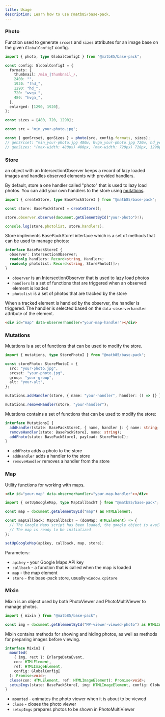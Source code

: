 ```yaml
---
title: Usage
description: Learn how to use @matb85/base-pack.
---
```


### Photo

Function used to generate `srcset` and `sizes` attributes for an image base on the given `GlobalConfigI` config.

```ts
import { photo, type GlobalConfigI } from "@matb85/base-pack";

const config: GlobalConfigI = {
  formats: {
    thumbnail: /min_|thumbnail_/,
    2400: "",
    1920: "fhd_",
    1290: "hd_",
    720: "wvga_",
    480: "hvga_",
  },
  enlarged: [1290, 1920],
};

const sizes = [480, 720, 1290];

const src = "min_your-photo.jpg";

const { genSrcset, genSizes } = photo(src, config.formats, sizes);
// genSrcset: "min_your-photo.jpg 480w, hvga_your-photo.jpg 720w, hd_your-photo.jpg 1290w"
// genSizes: "(max-width: 480px) 480px, (max-width: 720px) 720px, 1290px"
```

### Store

an object with an IntersectionObserver keeps a record of lazy loaded images and handles observed elements with provided handlers.

By default, store a one handler called "photo" that is used to lazy load photos. You can add your own handlers to the store using [mutations](#mutations).

```ts
import { createStore, type BasePackStoreI } from "@matb85/base-pack";

const store: BasePackStoreI = createStore();

store.observer.observe(document.getElementById("your-photo")!);

console.log(store.photolist, store.handlers);
```

Store implements BasePackStoreI interface which is a set of methods that can be used to manage photos:

```ts
interface BasePackStoreI {
  observer: IntersectionObserver;
  readonly handlers: Record<string, Handler>;
  readonly photolist: Record<string, StorePhotoI[]>;
}
```

- `observer` is an IntersectionObserver that is used to lazy load photos
- `handlers` is a set of functions that are triggered when an observed element is loaded
- `photolist` is a set of photos that are tracked by the store

When a tracked element is handled by the observer, the handler is triggered. The handler is selected based on the `data-observerhandler` attribute of the element.

```html
<div id="map" data-observerhandler="your-map-handler"></div>
```

### Mutations

Mutations is a set of functions that can be used to modify the store.

```ts
import { mutations, type StorePhotoI } from "@matb85/base-pack";

const storePhoto: StorePhotoI = {
  src: "your-photo.jpg",
  srcset: "your-photo.jpg",
  group: "your-group",
  alt: "your-alt",
};

mutations.addHandler(store, { name: "your-handler", handler: () => {} });

mutations.removeHandler(store, "your-handler");
```

Mutations contains a set of functions that can be used to modify the store:

```ts
interface MutationsI {
  addHandler(state: BasePackStoreI, { name, handler }: { name: string; handler: Handler });
  removeHandler(state: BasePackStoreI, name: string);
  addPhoto(state: BasePackStoreI, payload: StorePhotoI);
}
```

- `addPhoto` adds a photo to the store
- `addHandler` adds a handler to the store
- `removeHandler` removes a handler from the store

### Map

Utility functions for working with maps.

```html
<div id="your-map" data-observerhandler="your-map-handler"></div>
```

```ts
import { setUpGoogleMap, type MapCallbackT } from "@matb85/base-pack";

const map = document.getElementById("map") as HTMLElement;

const mapCallback: MapCallbackT = (domMap: HTMLElement) => {
  // The Google Maps script has been loaded, the google object is available
  // The map is ready to be initialized
};

setUpGoogleMap(apikey, callback, map, store);
```

Parameters:

- `apikey` - your Google Maps API key
- `callback` - a function that is called when the map is loaded
- `map` - the map element
- `store` - the base-pack store, usually `window.cpStore`

### Mixin

Mixin is an object used by both PhotoViewer and PhotoMultiViewer to manage photos.

```ts
import { mixin } from "@matb85/base-pack";

const img = document.getElementById("MP-viewer-viewed-photo") as HTMLImageElement;
```

Mixin contains methods for showing and hiding photos, as well as methods for preparing images before viewing.

```ts
interface MixinI {
  mounted(
    { img, rect }: EnlargeDataEvent,
    con: HTMLElement,
    ref: HTMLImageElement,
    config: GlobalConfigI
  ): Promise<void>;
  close(con: HTMLElement, ref: HTMLImageElement): Promise<void>;
  setupImgs(state: BasePackStoreI, img: HTMLImageElement, config: GlobalConfigI);
}
```

- `mounted` - animates the photo viewer when it is about to be viewed
- `close` - closes the photo viewer
- `setupImgs` prepares photos to be shown in PhotoMultiViewer
